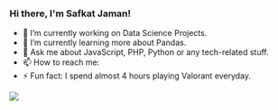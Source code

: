 ### Hi there, I'm Safkat Jaman!

- 🔭 I’m currently working on Data Science Projects.
- 🌱 I’m currently learning more about Pandas.
- 💬 Ask me about JavaScript, PHP, Python or any tech-related stuff.
- 📫 How to reach me: 
- ⚡ Fun fact: I spend almost 4 hours playing Valorant everyday.

<img style='align-center' src='https://github-readme-stats.vercel.app/api?username=safkatjaman&&show_icons=true&title_color=ffffff&icon_color=bb2acf&text_color=daf7dc&bg_color=151515'>